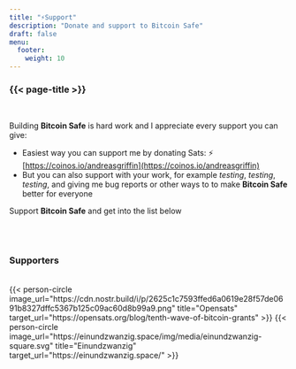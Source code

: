 ```yaml
---
title: "⚡Support"
description: "Donate and support to Bitcoin Safe"
draft: false
menu:
  footer:
    weight: 10 
---
```


### {{< page-title >}} 


<br>

Building **Bitcoin Safe** is hard work and I appreciate every support you can give:
- Easiest way you can  support me by donating Sats: ⚡ [https://coinos.io/andreasgriffin](https://coinos.io/andreasgriffin)
- But you can also support with your work, for example  *testing*, *testing*, *testing*, and giving me bug reports or  other ways to to make **Bitcoin Safe** better for everyone

Support **Bitcoin Safe** and get into the list below

<br>
<br>

### Supporters

<br> 
 

<div class="row">
  {{< person-circle image_url="https://cdn.nostr.build/i/p/2625c1c7593ffed6a0619e28f57de0691b8327dffc5367b125c09ac60d8b99a9.png" title="Opensats" target_url="https://opensats.org/blog/tenth-wave-of-bitcoin-grants" >}}
  {{< person-circle image_url="https://einundzwanzig.space/img/media/einundzwanzig-square.svg" title="Einundzwanzig" target_url="https://einundzwanzig.space/" >}}
</div>